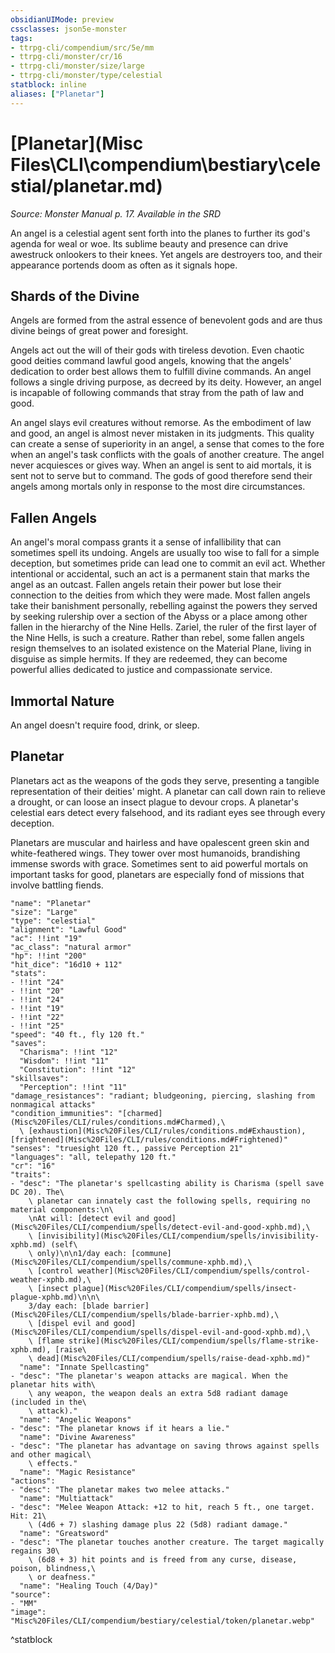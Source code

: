 ```yaml
---
obsidianUIMode: preview
cssclasses: json5e-monster
tags:
- ttrpg-cli/compendium/src/5e/mm
- ttrpg-cli/monster/cr/16
- ttrpg-cli/monster/size/large
- ttrpg-cli/monster/type/celestial
statblock: inline
aliases: ["Planetar"]
---
```

# [Planetar](Misc Files\CLI\compendium\bestiary\celestial/planetar.md)
*Source: Monster Manual p. 17. Available in the <span title='Systems Reference Document (5.1)'>SRD</span>*  

An angel is a celestial agent sent forth into the planes to further its god's agenda for weal or woe. Its sublime beauty and presence can drive awestruck onlookers to their knees. Yet angels are destroyers too, and their appearance portends doom as often as it signals hope.

## Shards of the Divine

Angels are formed from the astral essence of benevolent gods and are thus divine beings of great power and foresight.

Angels act out the will of their gods with tireless devotion. Even chaotic good deities command lawful good angels, knowing that the angels' dedication to order best allows them to fulfill divine commands. An angel follows a single driving purpose, as decreed by its deity. However, an angel is incapable of following commands that stray from the path of law and good.

An angel slays evil creatures without remorse. As the embodiment of law and good, an angel is almost never mistaken in its judgments. This quality can create a sense of superiority in an angel, a sense that comes to the fore when an angel's task conflicts with the goals of another creature. The angel never acquiesces or gives way. When an angel is sent to aid mortals, it is sent not to serve but to command. The gods of good therefore send their angels among mortals only in response to the most dire circumstances.

## Fallen Angels

An angel's moral compass grants it a sense of infallibility that can sometimes spell its undoing. Angels are usually too wise to fall for a simple deception, but sometimes pride can lead one to commit an evil act. Whether intentional or accidental, such an act is a permanent stain that marks the angel as an outcast. Fallen angels retain their power but lose their connection to the deities from which they were made. Most fallen angels take their banishment personally, rebelling against the powers they served by seeking rulership over a section of the Abyss or a place among other fallen in the hierarchy of the Nine Hells. Zariel, the ruler of the first layer of the Nine Hells, is such a creature. Rather than rebel, some fallen angels resign themselves to an isolated existence on the Material Plane, living in disguise as simple hermits. If they are redeemed, they can become powerful allies dedicated to justice and compassionate service.

## Immortal Nature

An angel doesn't require food, drink, or sleep.

## Planetar

Planetars act as the weapons of the gods they serve, presenting a tangible representation of their deities' might. A planetar can call down rain to relieve a drought, or can loose an insect plague to devour crops. A planetar's celestial ears detect every falsehood, and its radiant eyes see through every deception.

Planetars are muscular and hairless and have opalescent green skin and white-feathered wings. They tower over most humanoids, brandishing immense swords with grace. Sometimes sent to aid powerful mortals on important tasks for good, planetars are especially fond of missions that involve battling fiends.

```statblock
"name": "Planetar"
"size": "Large"
"type": "celestial"
"alignment": "Lawful Good"
"ac": !!int "19"
"ac_class": "natural armor"
"hp": !!int "200"
"hit_dice": "16d10 + 112"
"stats":
- !!int "24"
- !!int "20"
- !!int "24"
- !!int "19"
- !!int "22"
- !!int "25"
"speed": "40 ft., fly 120 ft."
"saves":
  "Charisma": !!int "12"
  "Wisdom": !!int "11"
  "Constitution": !!int "12"
"skillsaves":
  "Perception": !!int "11"
"damage_resistances": "radiant; bludgeoning, piercing, slashing from nonmagical attacks"
"condition_immunities": "[charmed](Misc%20Files/CLI/rules/conditions.md#Charmed),\
  \ [exhaustion](Misc%20Files/CLI/rules/conditions.md#Exhaustion), [frightened](Misc%20Files/CLI/rules/conditions.md#Frightened)"
"senses": "truesight 120 ft., passive Perception 21"
"languages": "all, telepathy 120 ft."
"cr": "16"
"traits":
- "desc": "The planetar's spellcasting ability is Charisma (spell save DC 20). The\
    \ planetar can innately cast the following spells, requiring no material components:\n\
    \nAt will: [detect evil and good](Misc%20Files/CLI/compendium/spells/detect-evil-and-good-xphb.md),\
    \ [invisibility](Misc%20Files/CLI/compendium/spells/invisibility-xphb.md) (self\
    \ only)\n\n1/day each: [commune](Misc%20Files/CLI/compendium/spells/commune-xphb.md),\
    \ [control weather](Misc%20Files/CLI/compendium/spells/control-weather-xphb.md),\
    \ [insect plague](Misc%20Files/CLI/compendium/spells/insect-plague-xphb.md)\n\n\
    3/day each: [blade barrier](Misc%20Files/CLI/compendium/spells/blade-barrier-xphb.md),\
    \ [dispel evil and good](Misc%20Files/CLI/compendium/spells/dispel-evil-and-good-xphb.md),\
    \ [flame strike](Misc%20Files/CLI/compendium/spells/flame-strike-xphb.md), [raise\
    \ dead](Misc%20Files/CLI/compendium/spells/raise-dead-xphb.md)"
  "name": "Innate Spellcasting"
- "desc": "The planetar's weapon attacks are magical. When the planetar hits with\
    \ any weapon, the weapon deals an extra 5d8 radiant damage (included in the\
    \ attack)."
  "name": "Angelic Weapons"
- "desc": "The planetar knows if it hears a lie."
  "name": "Divine Awareness"
- "desc": "The planetar has advantage on saving throws against spells and other magical\
    \ effects."
  "name": "Magic Resistance"
"actions":
- "desc": "The planetar makes two melee attacks."
  "name": "Multiattack"
- "desc": "Melee Weapon Attack: +12 to hit, reach 5 ft., one target. Hit: 21\
    \ (4d6 + 7) slashing damage plus 22 (5d8) radiant damage."
  "name": "Greatsword"
- "desc": "The planetar touches another creature. The target magically regains 30\
    \ (6d8 + 3) hit points and is freed from any curse, disease, poison, blindness,\
    \ or deafness."
  "name": "Healing Touch (4/Day)"
"source":
- "MM"
"image": "Misc%20Files/CLI/compendium/bestiary/celestial/token/planetar.webp"
```
^statblock